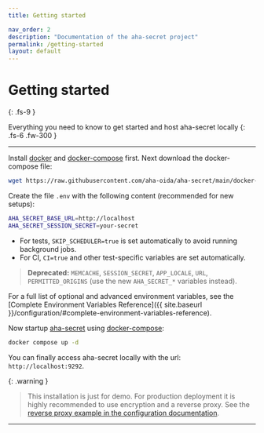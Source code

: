 ```yaml
---
title: Getting started

nav_order: 2
description: "Documentation of the aha-secret project"
permalink: /getting-started
layout: default
---
```


# Getting started
{: .fs-9 }

Everything you need to know to get started and host aha-secret locally
{: .fs-6 .fw-300 }

---

Install [docker] and [docker-compose] first.
Next download the docker-compose file:

```bash
wget https://raw.githubusercontent.com/aha-oida/aha-secret/main/docker-compose.yml
```

Create the file `.env` with the following content (recommended for new setups):

```bash
AHA_SECRET_BASE_URL=http://localhost
AHA_SECRET_SESSION_SECRET=your-secret
```

- For tests, `SKIP_SCHEDULER=true` is set automatically to avoid running background jobs.
- For CI, `CI=true` and other test-specific variables are set automatically.

> **Deprecated:** `MEMCACHE`, `SESSION_SECRET`, `APP_LOCALE`, `URL`, `PERMITTED_ORIGINS` (use the new `AHA_SECRET_*` variables instead).

For a full list of optional and advanced environment variables, see the [Complete Environment Variables Reference]({{ site.baseurl }}/configuration/#complete-environment-variables-reference).

Now startup [aha-secret] using [docker-compose]:

```bash
docker compose up -d
```

You can finally access aha-secret locally with the url: `http://localhost:9292`.

{: .warning }
> This installation is just for demo. For production deployment it is highly recommended to use encryption and a reverse proxy. See the [reverse proxy example in the configuration documentation](/configuration/#reverse-proxy).

----

[docker]: https://docs.docker.com/engine/install/
[docker-compose]: https://docs.docker.com/engine/install
[aha-secret]: https://github.com/aha-oida/aha-secret
